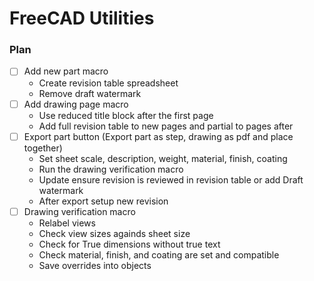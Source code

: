 # FreeCAD Utilities
### Plan
- [ ] Add new part macro
    - Create revision table spreadsheet
    - Remove draft watermark
- [ ] Add drawing page macro 
    - Use reduced title block after the first page
    - Add full revision table to new pages and partial to pages after
- [ ] Export part button (Export part as step, drawing as pdf and place together)
    - Set sheet scale, description, weight, material, finish, coating
    - Run the drawing verification macro
    - Update ensure revision is reviewed in revision table or add Draft watermark
    - After export setup new revision
- [ ] Drawing verification macro
    - Relabel views
    - Check view sizes againds sheet size
    - Check for True dimensions without true text
    - Check material, finish, and coating are set and compatible
    - Save overrides into objects
